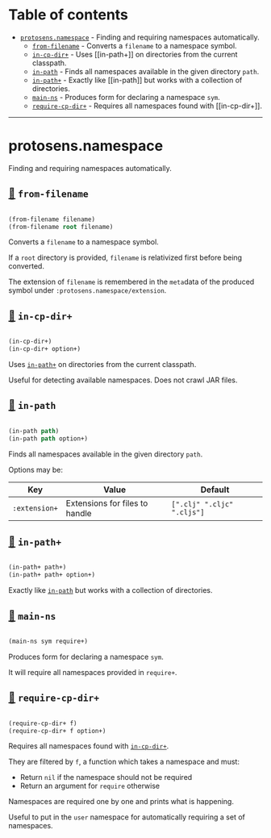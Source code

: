 # Table of contents
-  [`protosens.namespace`](#protosens.namespace)  - Finding and requiring namespaces automatically.
    -  [`from-filename`](#protosens.namespace/from-filename) - Converts a <code>filename</code> to a namespace symbol.
    -  [`in-cp-dir+`](#protosens.namespace/in-cp-dir+) - Uses [[in-path+]] on directories from the current classpath.
    -  [`in-path`](#protosens.namespace/in-path) - Finds all namespaces available in the given directory <code>path</code>.
    -  [`in-path+`](#protosens.namespace/in-path+) - Exactly like [[in-path]] but works with a collection of directories.
    -  [`main-ns`](#protosens.namespace/main-ns) - Produces form for declaring a namespace <code>sym</code>.
    -  [`require-cp-dir+`](#protosens.namespace/require-cp-dir+) - Requires all namespaces found with [[in-cp-dir+]].

-----
# <a name="protosens.namespace">protosens.namespace</a>


Finding and requiring namespaces automatically.




## <a name="protosens.namespace/from-filename">[:page_facing_up:](https://github.com/protosens/monorepo.cljc/blob/develop/module/namespace/src/main/clj/protosens/namespace.clj#L17-L49) `from-filename`</a>
``` clojure

(from-filename filename)
(from-filename root filename)
```


Converts a `filename` to a namespace symbol.

   If a `root` directory is provided, `filename` is relativized first before
   being converted.

   The extension of `filename` is remembered in the `meta`data of the produced
   symbol under `:protosens.namespace/extension`.

## <a name="protosens.namespace/in-cp-dir+">[:page_facing_up:](https://github.com/protosens/monorepo.cljc/blob/develop/module/namespace/src/main/clj/protosens/namespace.clj#L72-L89) `in-cp-dir+`</a>
``` clojure

(in-cp-dir+)
(in-cp-dir+ option+)
```


Uses [`in-path+`](#protosens.namespace/in-path+) on directories from the current classpath.
  
   Useful for detecting available namespaces.
   Does not crawl JAR files.

## <a name="protosens.namespace/in-path">[:page_facing_up:](https://github.com/protosens/monorepo.cljc/blob/develop/module/namespace/src/main/clj/protosens/namespace.clj#L93-L124) `in-path`</a>
``` clojure

(in-path path)
(in-path path option+)
```


Finds all namespaces available in the given directory `path`.

   Options may be:

   | Key           | Value                          | Default                          |
   |---------------|--------------------------------|----------------------------------|
   | `:extension+` | Extensions for files to handle | `[".clj" ".cljc" ".cljs"]` |

## <a name="protosens.namespace/in-path+">[:page_facing_up:](https://github.com/protosens/monorepo.cljc/blob/develop/module/namespace/src/main/clj/protosens/namespace.clj#L129-L145) `in-path+`</a>
``` clojure

(in-path+ path+)
(in-path+ path+ option+)
```


Exactly like [`in-path`](#protosens.namespace/in-path) but works with a collection of directories.

## <a name="protosens.namespace/main-ns">[:page_facing_up:](https://github.com/protosens/monorepo.cljc/blob/develop/module/namespace/src/main/clj/protosens/namespace.clj#L53-L66) `main-ns`</a>
``` clojure

(main-ns sym require+)
```


Produces form for declaring a namespace `sym`.
  
   It will require all namespaces provided in `require+`.

## <a name="protosens.namespace/require-cp-dir+">[:page_facing_up:](https://github.com/protosens/monorepo.cljc/blob/develop/module/namespace/src/main/clj/protosens/namespace.clj#L151-L186) `require-cp-dir+`</a>
``` clojure

(require-cp-dir+ f)
(require-cp-dir+ f option+)
```


Requires all namespaces found with [`in-cp-dir+`](#protosens.namespace/in-cp-dir+).

   They are filtered by `f`, a function which takes a namespace and must:
  
   - Return `nil` if the namespace should not be required
   - Return an argument for `require` otherwise

   Namespaces are required one by one and prints what is happening.
  
   Useful to put in the `user` namespace for automatically requiring a set of
   namespaces.
